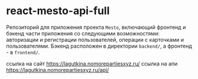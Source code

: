 # react-mesto-api-full
Репозиторий для приложения проекта `Mesto`, включающий фронтенд и бэкенд части приложения со следующими возможностями: авторизации и регистрации пользователей, операции с карточками и пользователями. 
Бэкенд расположен в директории `backend/`, а фронтенд - в `frontend/`. 
  
ссылка на сайт https://lagutkina.nomorepartiesxyz.ru/ 
ccылка на апи https://lagutkina.nomorepartiesxyz.ru/api/